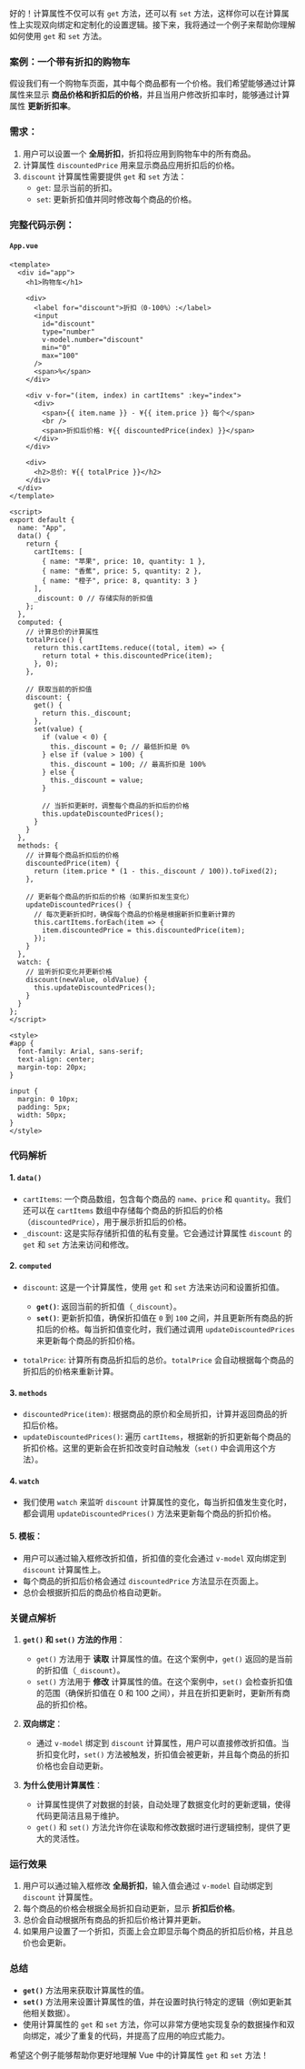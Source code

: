 好的！计算属性不仅可以有 `get` 方法，还可以有 `set` 方法，这样你可以在计算属性上实现双向绑定和定制化的设置逻辑。接下来，我将通过一个例子来帮助你理解如何使用 `get` 和 `set` 方法。

### 案例：一个带有折扣的购物车

假设我们有一个购物车页面，其中每个商品都有一个价格。我们希望能够通过计算属性来显示 **商品价格和折扣后的价格**，并且当用户修改折扣率时，能够通过计算属性 **更新折扣率**。

### 需求：
1. 用户可以设置一个 **全局折扣**，折扣将应用到购物车中的所有商品。
2. 计算属性 `discountedPrice` 用来显示商品应用折扣后的价格。
3. `discount` 计算属性需要提供 `get` 和 `set` 方法：
   - `get`: 显示当前的折扣。
   - `set`: 更新折扣值并同时修改每个商品的价格。

### 完整代码示例：

#### `App.vue`

```vue
<template>
  <div id="app">
    <h1>购物车</h1>
    
    <div>
      <label for="discount">折扣（0-100%）:</label>
      <input 
        id="discount" 
        type="number" 
        v-model.number="discount" 
        min="0" 
        max="100" 
      />
      <span>%</span>
    </div>
    
    <div v-for="(item, index) in cartItems" :key="index">
      <div>
        <span>{{ item.name }} - ¥{{ item.price }} 每个</span>
        <br />
        <span>折扣后价格: ¥{{ discountedPrice(index) }}</span>
      </div>
    </div>
    
    <div>
      <h2>总价: ¥{{ totalPrice }}</h2>
    </div>
  </div>
</template>

<script>
export default {
  name: "App",
  data() {
    return {
      cartItems: [
        { name: "苹果", price: 10, quantity: 1 },
        { name: "香蕉", price: 5, quantity: 2 },
        { name: "橙子", price: 8, quantity: 3 }
      ],
      _discount: 0 // 存储实际的折扣值
    };
  },
  computed: {
    // 计算总价的计算属性
    totalPrice() {
      return this.cartItems.reduce((total, item) => {
        return total + this.discountedPrice(item);
      }, 0);
    },
    
    // 获取当前的折扣值
    discount: {
      get() {
        return this._discount;
      },
      set(value) {
        if (value < 0) {
          this._discount = 0; // 最低折扣是 0%
        } else if (value > 100) {
          this._discount = 100; // 最高折扣是 100%
        } else {
          this._discount = value;
        }

        // 当折扣更新时，调整每个商品的折扣后的价格
        this.updateDiscountedPrices();
      }
    }
  },
  methods: {
    // 计算每个商品折扣后的价格
    discountedPrice(item) {
      return (item.price * (1 - this._discount / 100)).toFixed(2);
    },
    
    // 更新每个商品的折扣后的价格（如果折扣发生变化）
    updateDiscountedPrices() {
      // 每次更新折扣时，确保每个商品的价格是根据新折扣重新计算的
      this.cartItems.forEach(item => {
        item.discountedPrice = this.discountedPrice(item);
      });
    }
  },
  watch: {
    // 监听折扣变化并更新价格
    discount(newValue, oldValue) {
      this.updateDiscountedPrices();
    }
  }
};
</script>

<style>
#app {
  font-family: Arial, sans-serif;
  text-align: center;
  margin-top: 20px;
}

input {
  margin: 0 10px;
  padding: 5px;
  width: 50px;
}
</style>
```

### 代码解析

#### 1. **`data()`**
- `cartItems`: 一个商品数组，包含每个商品的 `name`、`price` 和 `quantity`。我们还可以在 `cartItems` 数组中存储每个商品的折扣后的价格（`discountedPrice`），用于展示折扣后的价格。
- `_discount`: 这是实际存储折扣值的私有变量。它会通过计算属性 `discount` 的 `get` 和 `set` 方法来访问和修改。

#### 2. **`computed`**
- `discount`: 这是一个计算属性，使用 `get` 和 `set` 方法来访问和设置折扣值。
  - **`get()`**: 返回当前的折扣值（`_discount`）。
  - **`set()`**: 更新折扣值，确保折扣值在 `0` 到 `100` 之间，并且更新所有商品的折扣后的价格。每当折扣值变化时，我们通过调用 `updateDiscountedPrices` 来更新每个商品的折扣价格。

- `totalPrice`: 计算所有商品折扣后的总价。`totalPrice` 会自动根据每个商品的折扣后的价格来重新计算。

#### 3. **`methods`**
- `discountedPrice(item)`: 根据商品的原价和全局折扣，计算并返回商品的折扣后价格。
- `updateDiscountedPrices()`: 遍历 `cartItems`，根据新的折扣更新每个商品的折扣价格。这里的更新会在折扣改变时自动触发（`set()` 中会调用这个方法）。

#### 4. **`watch`**
- 我们使用 `watch` 来监听 `discount` 计算属性的变化，每当折扣值发生变化时，都会调用 `updateDiscountedPrices()` 方法来更新每个商品的折扣价格。

#### 5. **模板**：
- 用户可以通过输入框修改折扣值，折扣值的变化会通过 `v-model` 双向绑定到 `discount` 计算属性上。
- 每个商品的折扣后价格会通过 `discountedPrice` 方法显示在页面上。
- 总价会根据折扣后的商品价格自动更新。

### 关键点解析

1. **`get()` 和 `set()` 方法的作用**：
   - `get()` 方法用于 **读取** 计算属性的值。在这个案例中，`get()` 返回的是当前的折扣值（`_discount`）。
   - `set()` 方法用于 **修改** 计算属性的值。在这个案例中，`set()` 会检查折扣值的范围（确保折扣值在 0 和 100 之间），并且在折扣更新时，更新所有商品的折扣价格。

2. **双向绑定**：
   - 通过 `v-model` 绑定到 `discount` 计算属性，用户可以直接修改折扣值。当折扣变化时，`set()` 方法被触发，折扣值会被更新，并且每个商品的折扣价格也会自动更新。

3. **为什么使用计算属性**：
   - 计算属性提供了对数据的封装，自动处理了数据变化时的更新逻辑，使得代码更简洁且易于维护。
   - `get()` 和 `set()` 方法允许你在读取和修改数据时进行逻辑控制，提供了更大的灵活性。

### 运行效果

1. 用户可以通过输入框修改 **全局折扣**，输入值会通过 `v-model` 自动绑定到 `discount` 计算属性。
2. 每个商品的价格会根据全局折扣自动更新，显示 **折扣后价格**。
3. 总价会自动根据所有商品的折扣后价格计算并更新。
4. 如果用户设置了一个折扣，页面上会立即显示每个商品的折扣后价格，并且总价也会更新。

### 总结

- **`get()`** 方法用来获取计算属性的值。
- **`set()`** 方法用来设置计算属性的值，并在设置时执行特定的逻辑（例如更新其他相关数据）。
- 使用计算属性的 `get` 和 `set` 方法，你可以非常方便地实现复杂的数据操作和双向绑定，减少了重复的代码，并提高了应用的响应式能力。

希望这个例子能够帮助你更好地理解 Vue 中的计算属性 `get` 和 `set` 方法！